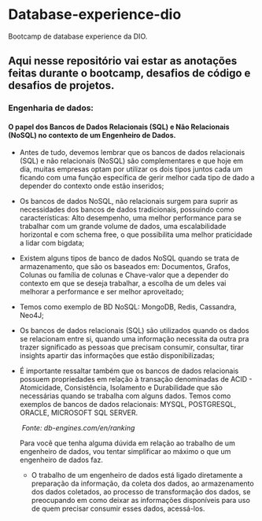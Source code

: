 # Database-experience-dio
Bootcamp de database experience da DIO.

## Aqui nesse repositório vai estar as anotações feitas durante o bootcamp, desafios de código e desafios de projetos.

### **Engenharia de dados:**

#### O papel dos Bancos de Dados Relacionais (SQL) e Não Relacionais (NoSQL) no contexto de um Engenheiro de Dados.

* Antes de tudo, devemos lembrar que os bancos de dados relacionais (SQL) e não relacionais (NoSQL) são complementares e que hoje em dia, muitas empresas optam por utilizar os dois tipos juntos cada um ficando com uma função específica de gerir melhor cada tipo de dado a depender do contexto onde estão inseridos;

* Os bancos de dados NoSQL, não relacionais surgem para suprir as necessidades dos bancos de dados tradicionais, possuindo como características: Alto desempenho, uma melhor performance para se trabalhar com um grande volume de dados, uma escalabilidade horizontal e com schema free, o que possibilita uma melhor praticidade a lidar com bigdata; 

* Existem alguns tipos de banco de dados NoSQL quando se trata de armazenamento, que são os baseados em: Documentos, Grafos, Colunas ou família de colunas e Chave-valor que a depender do contexto em que se deseja trabalhar, a escolha de um deles vai melhorar a performance e ser melhor aproveitado;

* Temos como exemplo de BD NoSQL:  MongoDB, Redis, Cassandra, Neo4J;

* Os bancos de dados relacionais (SQL) são utilizados quando os dados se relacionam entre si, quando uma informação necessita da outra pra trazer significado as pessoas que precisam consumir, consultar, tirar insights apartir das informações que estão disponibilizadas; 

* É importante ressaltar também que os bancos de dados relacionais possuem propriedades em relação à transação denominadas de ACID - Atomicidade, Consistência, Isolamento e Durabilidade  que são necessárias quando se trabalha com alguns dados. Temos como exemplos de bancos de dados relacionais: MYSQL, POSTGRESQL, ORACLE, MICROSOFT SQL SERVER.

  ​	*Fonte: db-engines.com/en/ranking*

  Para você que tenha alguma dúvida em relação ao trabalho de um engenheiro de dados, vou tentar simplificar ao máximo o que um engenheiro de dados faz. 

  - O trabalho de um engenheiro de dados está ligado diretamente a preparação da informação, da coleta dos dados, ao armazenamento dos dados coletados, ao processo de transformação dos dados, se preocupando em como deixar as informações disponíveis para uso de quem precisar consumir esses dados, acessá-los. 
